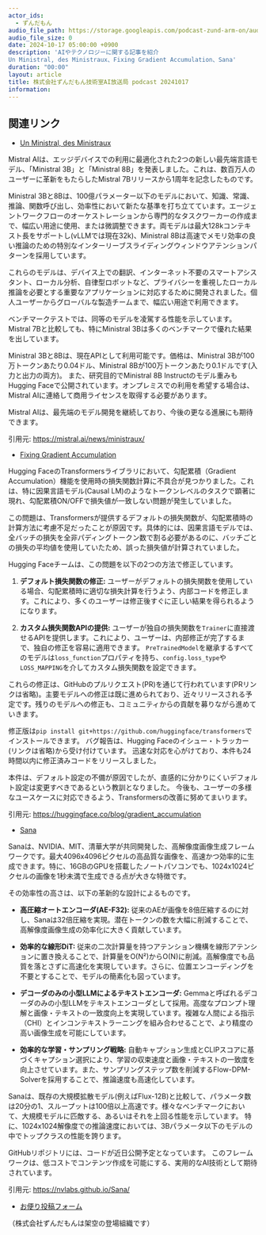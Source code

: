 ```yaml
---
actor_ids:
  - ずんだもん
audio_file_path: https://storage.googleapis.com/podcast-zund-arm-on/audio/株式会社ずんだもん技術室AI放送局_podcast_20241017.mp3
audio_file_size: 0
date: 2024-10-17 05:00:00 +0900
description: 'AIやテクノロジーに関する記事を紹介  
Un Ministral, des Ministraux、Fixing Gradient Accumulation、Sana'
duration: "00:00"
layout: article
title: 株式会社ずんだもん技術室AI放送局 podcast 20241017
information: 
---
```


## 関連リンク


- [Un Ministral, des Ministraux](https://mistral.ai/news/ministraux/)  



Mistral AIは、エッジデバイスでの利用に最適化された2つの新しい最先端言語モデル、「Ministral 3B」と「Ministral 8B」を発表しました。これは、数百万人のユーザーに革新をもたらしたMistral 7Bリリースから1周年を記念したものです。

Ministral 3Bと8Bは、100億パラメーター以下のモデルにおいて、知識、常識、推論、関数呼び出し、効率性において新たな基準を打ち立てています。エージェントワークフローのオーケストレーションから専門的なタスクワーカーの作成まで、幅広い用途に使用、または微調整できます。両モデルは最大128kコンテキスト長をサポートし(vLLMでは現在32k)、Ministral 8Bは高速でメモリ効率の良い推論のための特別なインターリーブスライディングウィンドウアテンションパターンを採用しています。

これらのモデルは、デバイス上での翻訳、インターネット不要のスマートアシスタント、ローカル分析、自律型ロボットなど、プライバシーを重視したローカル推論を必要とする重要なアプリケーションに対応するために開発されました。個人ユーザーからグローバルな製造チームまで、幅広い用途で利用できます。

ベンチマークテストでは、同等のモデルを凌駕する性能を示しています。Mistral 7Bと比較しても、特にMinistral 3Bは多くのベンチマークで優れた結果を出しています。

Ministral 3Bと8Bは、現在APIとして利用可能です。価格は、Ministral 3Bが100万トークンあたり0.04ドル、Ministral 8Bが100万トークンあたり0.1ドルです(入力と出力の両方)。  また、研究目的でMinistral 8B Instructのモデル重みもHugging Faceで公開されています。オンプレミスでの利用を希望する場合は、Mistral AIに連絡して商用ライセンスを取得する必要があります。

Mistral AIは、最先端のモデル開発を継続しており、今後の更なる進展にも期待できます。




引用元: https://mistral.ai/news/ministraux/


- [Fixing Gradient Accumulation](https://huggingface.co/blog/gradient_accumulation)  



Hugging FaceのTransformersライブラリにおいて、勾配累積（Gradient Accumulation）機能を使用時の損失関数計算に不具合が見つかりました。これは、特に因果言語モデル(Causal LM)のようなトークンレベルのタスクで顕著に現れ、勾配累積ON/OFFで損失値が一致しない問題が発生していました。

この問題は、Transformersが提供するデフォルトの損失関数が、勾配累積時の計算方法に考慮不足だったことが原因です。具体的には、因果言語モデルでは、全バッチの損失を全非パディングトークン数で割る必要があるのに、バッチごとの損失の平均値を使用していたため、誤った損失値が計算されていました。

Hugging Faceチームは、この問題を以下の2つの方法で修正しています。

1. **デフォルト損失関数の修正:** ユーザーがデフォルトの損失関数を使用している場合、勾配累積時に適切な損失計算を行うよう、内部コードを修正します。これにより、多くのユーザーは修正後すぐに正しい結果を得られるようになります。

2. **カスタム損失関数APIの提供:**  ユーザーが独自の損失関数を`Trainer`に直接渡せるAPIを提供します。これにより、ユーザーは、内部修正が完了するまで、独自の修正を容易に適用できます。  `PreTrainedModel`を継承するすべてのモデルは`loss_function`プロパティを持ち、`config.loss_type`や`LOSS_MAPPING`を介してカスタム損失関数を設定できます。

これらの修正は、GitHubのプルリクエスト(PR)を通じて行われています(PRリンクは省略)。主要モデルへの修正は既に進められており、近々リリースされる予定です。残りのモデルへの修正も、コミュニティからの貢献を募りながら進めていきます。

修正版は`pip install git+https://github.com/huggingface/transformers`でインストールできます。  バグ報告は、Hugging Faceのイシュー・トラッカー(リンクは省略)から受け付けています。  迅速な対応を心がけており、本件も24時間以内に修正済みコードをリリースしました。

本件は、デフォルト設定の不備が原因でしたが、直感的に分かりにくいデフォルト設定は変更すべきであるという教訓となりました。 今後も、ユーザーの多様なユースケースに対応できるよう、Transformersの改善に努めてまいります。


引用元: https://huggingface.co/blog/gradient_accumulation


- [Sana](https://nvlabs.github.io/Sana/)  



Sanaは、NVIDIA、MIT、清華大学が共同開発した、高解像度画像生成フレームワークです。最大4096x4096ピクセルの高品質な画像を、高速かつ効率的に生成できます。特に、16GBのGPUを搭載したノートパソコンでも、1024x1024ピクセルの画像を1秒未満で生成できる点が大きな特徴です。

その効率性の高さは、以下の革新的な設計によるものです。

* **高圧縮オートエンコーダ(AE-F32):** 従来のAEが画像を8倍圧縮するのに対し、Sanaは32倍圧縮を実現。潜在トークンの数を大幅に削減することで、高解像度画像生成の効率化に大きく貢献しています。

* **効率的な線形DiT:**  従来の二次計算量を持つアテンション機構を線形アテンションに置き換えることで、計算量をO(N²)からO(N)に削減。高解像度でも品質を落とさずに高速化を実現しています。さらに、位置エンコーディングを不要とすることで、モデルの簡素化も図っています。

* **デコーダのみの小型LLMによるテキストエンコーダ:**  Gemmaと呼ばれるデコーダのみの小型LLMをテキストエンコーダとして採用。高度なプロンプト理解と画像・テキストの一致度向上を実現しています。複雑な人間による指示（CHI）とインコンテキストラーニングを組み合わせることで、より精度の高い画像生成を可能にしています。

* **効率的な学習・サンプリング戦略:**  自動キャプション生成とCLIPスコアに基づくキャプション選択により、学習の収束速度と画像・テキストの一致度を向上させています。また、サンプリングステップ数を削減するFlow-DPM-Solverを採用することで、推論速度も高速化しています。


Sanaは、既存の大規模拡散モデル(例えばFlux-12B)と比較して、パラメータ数は20分の1、スループットは100倍以上高速です。様々なベンチマークにおいて、大規模モデルに匹敵する、あるいはそれを上回る性能を示しています。  特に、1024x1024解像度での推論速度においては、3Bパラメータ以下のモデルの中でトップクラスの性能を誇ります。

GitHubリポジトリには、コードが近日公開予定となっています。  このフレームワークは、低コストでコンテンツ作成を可能にする、実用的なAI技術として期待されています。


引用元: https://nvlabs.github.io/Sana/



- [お便り投稿フォーム](https://forms.gle/ffg4JTfqdiqK62qf9)

（株式会社ずんだもんは架空の登場組織です）
